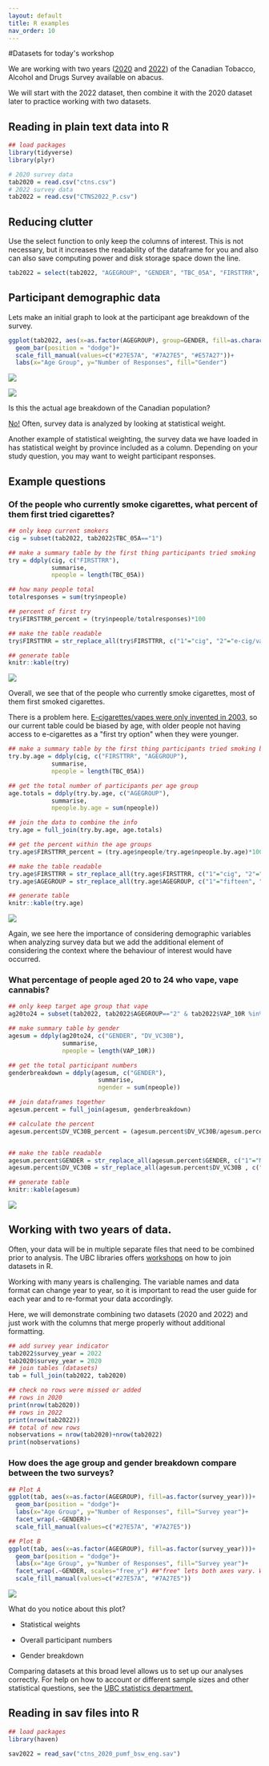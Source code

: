 ```yaml
---
layout: default
title: R examples
nav_order: 10
---
```


#Datasets for today's workshop

We are working with two years (<a href="https://hdl.handle.net/11272.1/AB2/UYC0Z8" target="_blank">2020</a> and <a href="https://hdl.handle.net/11272.1/AB2/PWWFK3" target="_blank">2022</a>) of the Canadian Tobacco, Alcohol and Drugs Survey available on abacus.

We will start with the 2022 dataset, then combine it with the 2020 dataset later to practice working with two datasets.

## Reading in plain text data into R

``` r
## load packages
library(tidyverse)
library(plyr)

# 2020 survey data
tab2020 = read.csv("ctns.csv")
# 2022 survey data
tab2022 = read.csv("CTNS2022_P.csv")
```

## Reducing clutter

Use the select function to only keep the columns of interest. This is not necessary, but it increases the readability of the dataframe for you and also can also save computing power and disk storage space down the line. 
``` r
tab2022 = select(tab2022, "AGEGROUP", "GENDER", "TBC_05A", "FIRSTTRR", "DV_VC30B")
```

## Participant demographic data

Lets make an initial graph to look at the participant age breakdown of the survey.

``` r
ggplot(tab2022, aes(x=as.factor(AGEGROUP), group=GENDER, fill=as.character(GENDER)))+
  geom_bar(position = "dodge")+
  scale_fill_manual(values=c("#27E57A", "#7A27E5", "#E57A27"))+
  labs(x="Age Group", y="Number of Responses", fill="Gender")
```

![](images/age_breakdown.png)

![](images/AGEGROUP.png)

Is this the actual age breakdown of the Canadian population?

<a href="https://publications.gc.ca/Collection/Statcan/96F0030X/96F0030XIE2001002.pdf" target="_blank">No!</a> Often, survey data is analyzed by looking at statistical weight.

Another example of statistical weighting, the survey data we have loaded in has statistical weight by province included as a column. Depending on your study question, you may want to weight participant responses.

## Example questions

### Of the people who currently smoke cigarettes, what percent of them first tried cigarettes?

``` r
## only keep current smokers
cig = subset(tab2022, tab2022$TBC_05A=="1")

## make a summary table by the first thing participants tried smoking
try = ddply(cig, c("FIRSTTRR"),
            summarise,
            npeople = length(TBC_05A)) 

## how many people total
totalresponses = sum(try$npeople)

## percent of first try
try$FIRSTTRR_percent = (try$npeople/totalresponses)*100

## make the table readable 
try$FIRSTTRR = str_replace_all(try$FIRSTTRR, c("1"="cig", "2"="e-cig/vape", "3"="cannabis", "9"="not started", "6"="valid skip"))

## generate table
knitr::kable(try)
```

![](images/pooled_first_try.png)

Overall, we see that of the people who currently smoke cigarettes, most of them first smoked cigarettes.

There is a problem here. [E-cigarettes/vapes were only invented in 2003,](https://en.wikipedia.org/wiki/Electronic_cigarette#:~:text=investigation%20is%20ongoing.-,History,since%20as%20early%20as%201963.) so our current table could be biased by age, with older people not having access to e-cigarettes as a "first try option" when they were younger.

``` r
## make a summary table by the first thing participants tried smoking by age group
try.by.age = ddply(cig, c("FIRSTTRR", "AGEGROUP"),
            summarise,
            npeople = length(TBC_05A))

## get the total number of participants per age group
age.totals = ddply(try.by.age, c("AGEGROUP"),
            summarise,
            npeople.by.age = sum(npeople))

## join the data to combine the info
try.age = full_join(try.by.age, age.totals)

## get the percent within the age groups
try.age$FIRSTTRR_percent = (try.age$npeople/try.age$npeople.by.age)*100

## make the table readable 
try.age$FIRSTTRR = str_replace_all(try.age$FIRSTTRR, c("1"="cig", "2"="e-cig/vape", "3"="cannabis", "9"="not started", "6"="valid skip"))
try.age$AGEGROUP = str_replace_all(try.age$AGEGROUP, c("1"="fifteen", "2"="twenty", "3"="twenty-five", "4"="thirty-five", "5"="forty-five", "6"="fifty-five", "7"="sixty-five"))

## generate table
knitr::kable(try.age)
```

![](images/try_by_age.png)

Again, we see here the importance of considering demographic variables when analyzing survey data but we add the additional element of considering the context where the behaviour of interest would have occurred.

### What percentage of people aged 20 to 24 who vape, vape cannabis?

``` r
## only keep target age group that vape
ag20to24 = subset(tab2022, tab2022$AGEGROUP=="2" & tab2022$VAP_10R %in% c(1, 2, 3))

## make summary table by gender
agesum = ddply(ag20to24, c("GENDER", "DV_VC30B"),
               summarise,
               npeople = length(VAP_10R))

## get the total participant numbers
genderbreakdown = ddply(agesum, c("GENDER"),
                         summarise,
                         ngender = sum(npeople))

## join dataframes together
agesum.percent = full_join(agesum, genderbreakdown)

## calculate the percent
agesum.percent$DV_VC30B_percent = (agesum.percent$DV_VC30B/agesum.percent$ngender)*100


## make the table readable
agesum.percent$GENDER = str_replace_all(agesum.percent$GENDER, c("1"="Men+", "2"="Women+", "9"="no response"))
agesum.percent$DV_VC30B = str_replace_all(agesum.percent$DV_VC30B , c("1"="Daily", "2"="Occasional", "3"="Never"))

## generate table
knitr::kable(agesum)
```

![](images/percent_vape_cannabis.png)

## Working with two years of data.

Often, your data will be in multiple separate files that need to be combined prior to analysis. The UBC libraries offers <a href="https://ubc-library-rc.github.io/relational-data-r/" target="_blank">workshops</a> on how to join datasets in R.

Working with many years is challenging. The variable names and data format can change year to year, so it is important to read the user guide for each year and to re-format your data accordingly.

Here, we will demonstrate combining two datasets (2020 and 2022) and just work with the columns that merge properly without additional formatting.

``` r
## add survey year indicator
tab2022$survey_year = 2022
tab2020$survey_year = 2020
## join tables (datasets)
tab = full_join(tab2022, tab2020)

## check no rows were missed or added
## rows in 2020
print(nrow(tab2020))
## rows in 2022
print(nrow(tab2022))
## total of new rows
nobservations = nrow(tab2020)+nrow(tab2022)
print(nobservations)
```

### How does the age group and gender breakdown compare between the two surveys?

``` r
## Plot A
ggplot(tab, aes(x=as.factor(AGEGROUP), fill=as.factor(survey_year)))+
  geom_bar(position = "dodge")+
  labs(x="Age Group", y="Number of Responses", fill="Survey year")+
  facet_wrap(.~GENDER)+
  scale_fill_manual(values=c("#27E57A", "#7A27E5"))

## Plot B
ggplot(tab, aes(x=as.factor(AGEGROUP), fill=as.factor(survey_year)))+
  geom_bar(position = "dodge")+
  labs(x="Age Group", y="Number of Responses", fill="Survey year")+
  facet_wrap(.~GENDER, scales="free_y") ##"free" lets both axes vary. We use "free_y" to only let the y-axis vary
  scale_fill_manual(values=c("#27E57A", "#7A27E5"))

```

![](images/both_years_age.png)

What do you notice about this plot?

-   Statistical weights

-   Overall participant numbers

-   Gender breakdown

Comparing datasets at this broad level allows us to set up our analyses correctly. For help on how to account or different sample sizes and other statistical questions, see the <a href="https://www.stat.ubc.ca/how-can-you-get-help-your-data" target="_blank">UBC statistics department.</a>

## Reading in sav files into R

``` r
## load packages
library(haven)

sav2022 = read_sav("ctns_2020_pumf_bsw_eng.sav")
```


